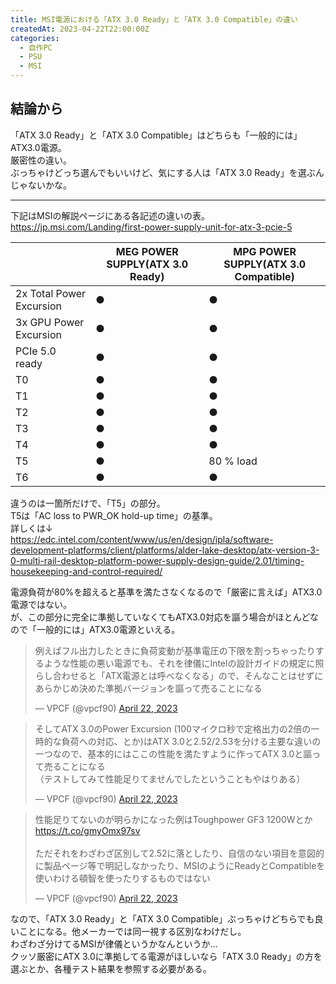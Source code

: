 ```yaml
---
title: MSI電源における「ATX 3.0 Ready」と「ATX 3.0 Compatible」の違い
createdAt: 2023-04-22T22:00:00Z
categories: 
  - 自作PC
  - PSU
  - MSI
---
```

  
  

## 結論から

「ATX 3.0 Ready」と「ATX 3.0 Compatible」はどちらも「一般的には」ATX3.0電源。  
厳密性の違い。  
ぶっちゃけどっち選んでもいいけど、気にする人は「ATX 3.0 Ready」を選ぶんじゃないかな。  

***

下記はMSIの解説ページにある各記述の違いの表。  
https://jp.msi.com/Landing/first-power-supply-unit-for-atx-3-pcie-5  

|                        |MEG POWER SUPPLY(ATX 3.0 Ready)|MPG POWER SUPPLY(ATX 3.0 Compatible)|
|------------------------|-------------------------------|------------------------------------|
|2x Total Power Excursion|               ●               |                 ●                  |
|3x GPU Power Excursion  |               ●               |                 ●                  |
|PCIe 5.0 ready          |               ●               |                 ●                  |
|T0                      |               ●               |                 ●                  |
|T1                      |               ●               |                 ●                  |
|T2                      |               ●               |                 ●                  |
|T3                      |               ●               |                 ●                  |
|T4                      |               ●               |                 ●                  |
|T5                      |               ●               |80 % load                           |
|T6                      |               ●               |                 ●                  |

違うのは一箇所だけで、「T5」の部分。  
T5は「AC loss to PWR_​OK hold-up time」の基準。  
詳しくは↓  
https://edc.intel.com/content/www/us/en/design/ipla/software-development-platforms/client/platforms/alder-lake-desktop/atx-version-3-0-multi-rail-desktop-platform-power-supply-design-guide/2.01/timing-housekeeping-and-control-required/

電源負荷が80%を超えると基準を満たさなくなるので「厳密に言えば」ATX3.0電源ではない。  
が、この部分に完全に準拠していなくてもATX3.0対応を謳う場合がほとんどなので「一般的には」ATX3.0電源といえる。  

<blockquote class="twitter-tweet"><p lang="ja" dir="ltr">例えばフル出力したときに負荷変動が基準電圧の下限を割っちゃったりするような性能の悪い電源でも、それを律儀にIntelの設計ガイドの規定に照らし合わせると「ATX電源とは呼べなくなる」ので、そんなことはせずにあらかじめ決めた準拠バージョンを謳って売ることになる</p>&mdash; V​​P​​​С​​F (@vpcf90) <a href="https://twitter.com/vpcf90/status/1649751954091036674?ref_src=twsrc%5Etfw">April 22, 2023</a></blockquote> <script async src="https://platform.twitter.com/widgets.js" charset="utf-8"></script>

<blockquote class="twitter-tweet"><p lang="ja" dir="ltr">そしてATX 3.0のPower Excursion (100マイクロ秒で定格出力の2倍の一時的な負荷への対応、とか)はATX 3.0と2.52/2.53を分ける主要な違いの一つなので、基本的にはここの性能を満たすように作ってATX 3.0と謳って売ることになる<br>（テストしてみて性能足りてませんでしたということもやはりある）</p>&mdash; V​​P​​​С​​F (@vpcf90) <a href="https://twitter.com/vpcf90/status/1649752674089463809?ref_src=twsrc%5Etfw">April 22, 2023</a></blockquote> <script async src="https://platform.twitter.com/widgets.js" charset="utf-8"></script>

<blockquote class="twitter-tweet"><p lang="ja" dir="ltr">性能足りてないのが明らかになった例はToughpower GF3 1200Wとか<a href="https://t.co/gmyOmx97sv">https://t.co/gmyOmx97sv</a><br><br>ただそれをわざわざ区別して2.52に落としたり、自信のない項目を意図的に製品ページ等で明記しなかったり、MSIのようにReadyとCompatibleを使いわける頓智を使ったりするものではない</p>&mdash; V​​P​​​С​​F (@vpcf90) <a href="https://twitter.com/vpcf90/status/1649754205681508352?ref_src=twsrc%5Etfw">April 22, 2023</a></blockquote> <script async src="https://platform.twitter.com/widgets.js" charset="utf-8"></script>

なので、「ATX 3.0 Ready」と「ATX 3.0 Compatible」ぶっちゃけどちらでも良いことになる。他メーカーでは同一視する区別なわけだし。  
わざわざ分けてるMSIが律儀というかなんというか…  
クッソ厳密にATX 3.0に準拠してる電源がほしいなら「ATX 3.0 Ready」の方を選ぶとか、各種テスト結果を参照する必要がある。